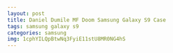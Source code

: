 ```yaml
---
layout: post
title: Daniel Dumile MF Doom Samsung Galaxy S9 Case
tags: samsung galaxy s9
categories: samsung
img: 1cphYILQpBtwNq3FyiE11stU8MR0NG4hS
---
```

